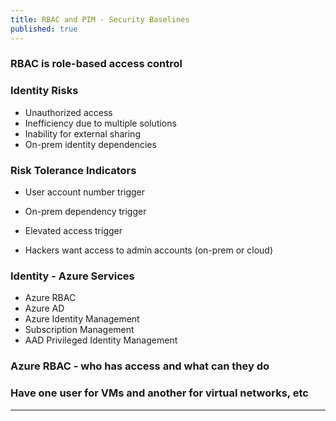 ```yaml
---
title: RBAC and PIM - Security Baselines
published: true
---
```


### RBAC is role-based access control

### Identity Risks

* Unauthorized access
* Inefficiency due to multiple solutions
* Inability for external sharing  
* On-prem identity dependencies

### Risk Tolerance Indicators

* User account number trigger
* On-prem dependency trigger
* Elevated access trigger

* Hackers want access to admin accounts (on-prem or cloud)

### Identity - Azure Services

* Azure RBAC
* Azure AD
* Azure Identity Management
* Subscription Management
* AAD Privileged Identity Management

### Azure RBAC - who has access and what can they do

### Have one user for VMs and another for virtual networks, etc

* * *
